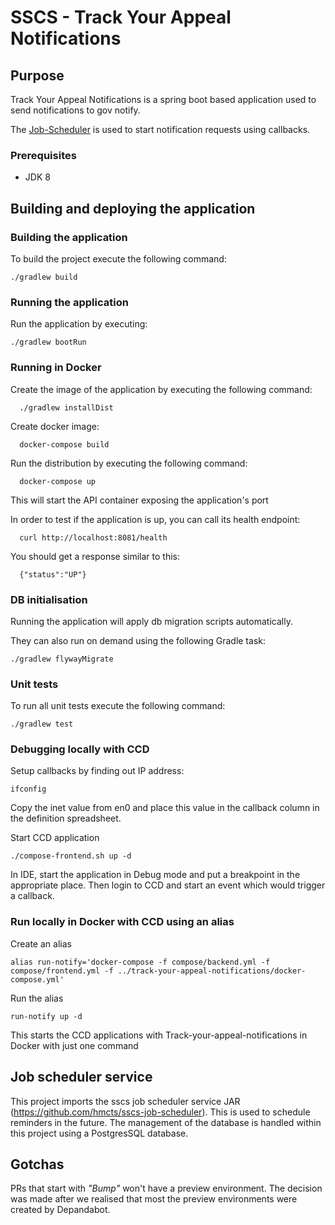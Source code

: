 # SSCS - Track Your Appeal Notifications

## Purpose
Track Your Appeal Notifications is a spring boot based application used to send notifications to gov notify. 

The [Job-Scheduler](https://github.com/hmcts/job-scheduler) is used to start notification requests using callbacks.

### Prerequisites

- JDK 8

## Building and deploying the application
  
### Building the application

To build the project execute the following command:

```
./gradlew build
```

### Running the application

Run the application by executing:

```
./gradlew bootRun
```

### Running in Docker
Create the image of the application by executing the following command:

```
  ./gradlew installDist
```

Create docker image:

```
  docker-compose build
```

Run the distribution by executing the following command:

```
  docker-compose up
```

This will start the API container exposing the application's port

In order to test if the application is up, you can call its health endpoint:

```
  curl http://localhost:8081/health
```

You should get a response similar to this:

```
  {"status":"UP"}
```


### DB initialisation

Running the application will apply db migration scripts automatically.

They can also run on demand using the following Gradle task:

```
./gradlew flywayMigrate
```

### Unit tests

To run all unit tests execute the following command:

```
./gradlew test
```

### Debugging locally with CCD

Setup callbacks by finding out IP address:
```
ifconfig
```
Copy the inet value from en0 and place this value in the callback column in the definition spreadsheet.

Start CCD application
```
./compose-frontend.sh up -d
```
In IDE, start the application in Debug mode and put a breakpoint in the appropriate place. Then login to CCD and start an event which would trigger a callback.

### Run locally in Docker with CCD using an alias

Create an alias
```
alias run-notify='docker-compose -f compose/backend.yml -f compose/frontend.yml -f ../track-your-appeal-notifications/docker-compose.yml'
```
Run the alias
```
run-notify up -d
```
This starts the CCD applications with Track-your-appeal-notifications in Docker with just one command

## Job scheduler service

This project imports the sscs job scheduler service JAR (https://github.com/hmcts/sscs-job-scheduler).
This is used to schedule reminders in the future. The management of the database is handled within this 
project using a PostgresSQL database.



## Gotchas

PRs that start with _"Bump"_ won't have a preview environment. The decision was made after we realised that most the preview environments were created by Depandabot.
